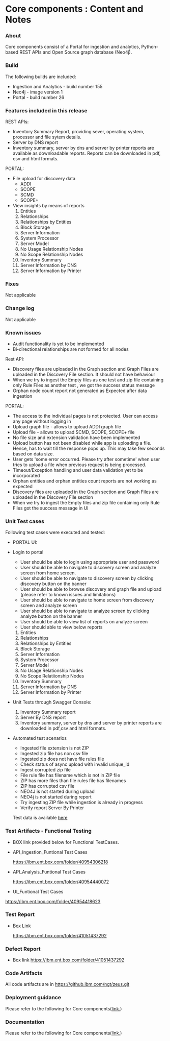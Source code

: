# Core components : Content and Notes

### About
Core components consist of a Portal for ingestion and analytics, Python-based REST APIs and Open Source graph database (Neo4j). 

### Build
The following builds are included:
* Ingestion and Analytics - build number 155
* Neo4j - image version 1
* Portal - build number 26

### Features included in this release
REST APIs:
* Inventory Summary Report, providing sever, operating system, processor and file sytem details.
* Server by DNS report
* Inventory summary, server by dns and server by printer reports are available as downloadable reports. Reports can be downloaded in pdf, csv and html formats.

PORTAL:
* File upload for discovery data
    * ADDI
    * SCOPE
    * SCMD
    * SCOPE+
* View insights by means of reports
  1) Entities  
  2) Relationships
  3) Relationships by Entities
  4) Block Storage
  5) Server Information
  6) System Processor
  7) Server Model
  8) No Usage Relationship Nodes
  9) No Scope Relationship Nodes
  9) Inventory Summary
  10) Server Information by DNS
  11) Server Information by Printer


### Fixes
Not applicable

### Change log
Not applicable

### Known issues
* Audit functionality is yet to be implemented
* Bi-directional relationships are not formed for all nodes

Rest API:
* Discovery files are uploaded in the Graph section and Graph Files are uploaded in the Discovery File section. It should not have behaviour
* When we try to ingest the Empty files as one test and zip file containing only Rule Files as another test , we got the success status message
* Orphan node count report not generated as Expected after data ingestion

PORTAL:
* The access to the individual pages is not protected. User can access any page without logging in
* Upload graph file - allows to upload ADDI graph file  
* Upload file - allows to upload SCMD, SCOPE, SCOPE+ file
* No file size and extension validation have been implemented
* Upload button has not been disabled while app is uploading a file. Hence, has to wait till the response pops up. This may take few seconds based on data size.
* User gets 'some error occurred. Please try after sometime' when user tries to upload a file when previous request is being processed.
* Timeout/Exception handling and user data validation yet to be incorporated
* Orphan entities and orphan entities count reports are not working as expected
* Discovery files are uploaded in the Graph section and Graph Files are uploaded in the Discovery File section
* When we try to ingest the Empty files and zip file containing only Rule Files got the success message in UI 


### Unit Test cases
Following test cases were executed and tested:
* PORTAL UI: 
* Login to portal
    * User should be able to login using appropriate user and password
    * User should be able to navigate to discovery screen and analyze screen from home screen.
    * User should be able to navigate to discovery screen by clicking discovery button on the banner
    * User should be able to browse discovery and graph file and upload (please refer to known issues and limitations)
    * User should be able to navigate to home screen from discovery screen and analyze screen
    * User should be able to navigate to analyze screen by clicking analyze button on the banner
    * User should be able to view list of reports on analyze screen
    * User should able to view below reports
    
     1) Entities
     2) Relationships
     3) Relationships by Entities
     4) Block Storage
     5) Server Information
     6) System Processor
     7) Server Model
     8) No Usage Relationship Nodes
     9) No Scope Relatiionship Nodes
     10) Inventory Summary
     11) Server Information by DNS
     12) Server Information by Printer
* Unit Tests through Swagger Console:
    1) Inventory Summary report
    2) Server By DNS report
    3) Inventory summary, server by dns and server by printer reports are downloaded in pdf,csv and html formats.
* Automated test scenarios
     * Ingested file extension is not ZIP
     * Ingested zip file has non csv file
     * Ingested zip does not have file rules file
     * Check status of async upload with invalid unique_id
     * Ingest corrupted zip file
     * File rule file has filename which is not in ZIP file
     * ZIP has more files than file rules file has filenames
     * ZIP has corrupted csv file
     * NEO4J is not started during upload
     * NEO4j is not started during report
     * Try ingesting ZIP file while ingestion is already in progress
     * Verify report Server By Printer

  Test data is available <A HREF="https://ibm.ent.box.com/folder/40426281088">here </A>

### Test Artifacts - Functional Testing

* BOX link provided below for Functional TestCases.

* API_Ingestion_Funtional Test Cases

   https://ibm.ent.box.com/folder/40954306218
   
 * API_Analysis_Funtional Test Cases
 
   https://ibm.ent.box.com/folder/40954440072

 * UI_Funtional Test Cases
 
 https://ibm.ent.box.com/folder/40954418623
 
### Test Report
* Box Link

   https://ibm.ent.box.com/folder/41051437292

### Defect Report
* Box link 
https://ibm.ent.box.com/folder/41051437292 

### Code Artifacts 
All code artifacts are in https://github.ibm.com/ngt/zeus.git

### Deployment guidance
Please refer to the following for Core components(<A HREF="https://github.ibm.com/ngt/zeus/blob/master/Documentation/CoreComponents-26Oct.md">link.</A>)
      

### Documentation
Please refer to the following for Core components(<A HREF="https://github.ibm.com/ngt/zeus/blob/master/Documentation/CoreComponents-26Oct.md">link.</A>)

